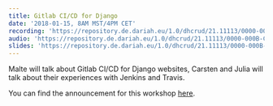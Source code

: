 ```yaml
---
title: Gitlab CI/CD for Django
date: '2018-01-15, 8AM MST/4PM CET'
recording: 'https://repository.de.dariah.eu/1.0/dhcrud/21.11113/0000-000B-CAFE-4'
audio: 'https://repository.de.dariah.eu/1.0/dhcrud/21.11113/0000-000B-CAFF-3'
slides: 'https://repository.de.dariah.eu/1.0/dhcrud/21.11113/0000-000B-CB00-0'
---
```


Malte will talk about Gitlab CI/CD for Django websites,
Carsten and Julia will talk about their experiences with Jenkins and Travis.

You can find the announcement for this workshop [here](/2017/12/14/announcing-the-first-virtual-workshop/).
